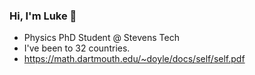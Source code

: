### Hi, I'm Luke 👋

- Physics PhD Student @ Stevens Tech
- I've been to 32 countries.
- https://math.dartmouth.edu/~doyle/docs/self/self.pdf
